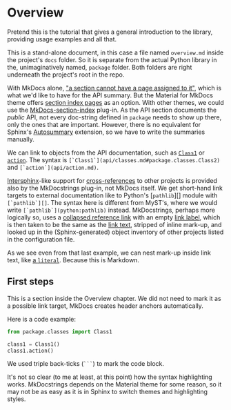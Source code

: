 ﻿# Overview

Pretend this is the tutorial that gives a general introduction to the
library, providing usage examples and all that.

This is a stand-alone document, in this case a file named `overview.md`
inside the project's `docs` folder. So it is separate from the actual
Python library in the, unimaginatively named, `package` folder. Both
folders are right underneath the project's root in the repo.

With MkDocs alone, ["a section cannot have a page assigned to it"][pages],
which is what we'd like to have for the API summary. But the Material
for MkDocs theme offers [section index pages] as an option. With other
themes, we could use the [MkDocs-section-index] plug-in. As the API
section documents the *public* API, not every doc-string defined in
`package` needs to show up there, only the ones that are important.
However, there is no equivalent for Sphinx's [Autosummary] extension,
so we have to write the summaries manually.

We can link to objects from the API documentation, such as
[`Class1`](api/classes.md#package.classes.Class2) or
[`action`](api/action.md). The syntax is
``[`Class1`](api/classes.md#package.classes.Class2)`` and
``[`action`](api/action.md)``.

[Intersphinx]-like support for [cross-references] to other projects
is provided also by the MkDocstrings plug-in, not MkDocs itself. We get
short-hand link targets to external documentation like to Python's
[`pathlib`][] module with ``[`pathlib`][]``. The syntax here is
different from MyST's, where we would write ``[`pathlib`](python:pathlib)``
instead. MkDocstrings, perhaps more logically so, uses a [collapsed
reference link] with an empty [link label], which is then taken to be
the same as the [link text], stripped of inline mark-up, and looked
up in the (Sphinx-generated) object inventory of other projects
listed in the configuration file.

As we see even from that last example, we can nest mark-up inside link
text, like [a `literal`](https://example.org). Because this is Markdown.


## First steps

This is a section inside the Overview chapter. We did not need to mark
it as a possible link target, MkDocs creates header anchors automatically.

Here is a code example:
```python
from package.classes import Class1

class1 = Class1()
class1.action()
```

We used triple back-ticks (` ``` `) to mark the code block.

It's not so clear (to me at least, at this point) how the syntax
highlighting works. MkDocstrings depends on the Material theme for some
reason, so it may not be as easy as it is in Sphinx to switch themes and
highlighting styles.

[pages]:                    https://www.mkdocs.org/user-guide/writing-your-docs/#configure-pages-and-navigation
[section index pages]:      https://squidfunk.github.io/mkdocs-material/setup/setting-up-navigation/#section-index-pages
[MkDocs-section-index]:     https://oprypin.github.io/mkdocs-section-index
[cross-references]:         https://mkdocstrings.github.io/usage/#cross-references-to-other-projects-inventories
[collapsed reference link]: https://spec.commonmark.org/0.30/#collapsed-reference-link
[link label]:               https://spec.commonmark.org/0.30/#link-label
[link text]:                https://spec.commonmark.org/0.30/#link-text
[Autosummary]:              https://www.sphinx-doc.org/en/master/usage/extensions/autosummary.html
[Intersphinx]:              https://www.sphinx-doc.org/en/master/usage/extensions/intersphinx.html
[linking]:                  https://www.mkdocs.org/user-guide/writing-your-docs/#linking-to-pages
